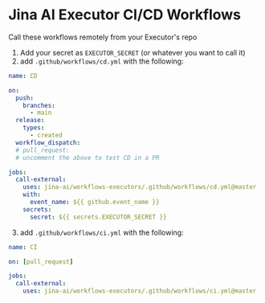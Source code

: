 # Jina AI Executor CI/CD Workflows

Call these workflows remotely from your Executor's repo

1. Add your secret as `EXECUTOR_SECRET` (or whatever you want to call it)
2. add `.github/workflows/cd.yml` with the following:

```yaml
name: CD

on:
  push:
    branches:
      - main
  release:
    types:
      - created
  workflow_dispatch:
  # pull_request:
  # uncomment the above to test CD in a PR

jobs:
  call-external:
    uses: jina-ai/workflows-executors/.github/workflows/cd.yml@master
    with:
      event_name: ${{ github.event_name }}
    secrets:
      secret: ${{ secrets.EXECUTOR_SECRET }}
```

3. add `.github/workflows/ci.yml` with the following:

```yaml
name: CI

on: [pull_request]

jobs:
  call-external:
    uses: jina-ai/workflows-executors/.github/workflows/ci.yml@master
```
